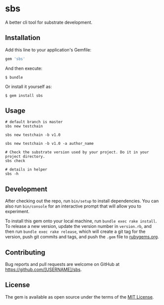 # sbs

A better cli tool for substrate development.

## Installation

Add this line to your application's Gemfile:

```ruby
gem 'sbs'
```

And then execute:

    $ bundle

Or install it yourself as:

    $ gem install sbs

## Usage

```shell
# default branch is master
sbs new testchain

sbs new testchain -b v1.0

sbs new testchain -b v1.0 -a author_name

# Check the substrate version used by your project. Do it in your project directory.
sbs check

# details in helper
sbs -h

```

## Development

After checking out the repo, run `bin/setup` to install dependencies. You can also run `bin/console` for an interactive prompt that will allow you to experiment.

To install this gem onto your local machine, run `bundle exec rake install`. To release a new version, update the version number in `version.rb`, and then run `bundle exec rake release`, which will create a git tag for the version, push git commits and tags, and push the `.gem` file to [rubygems.org](https://rubygems.org).

## Contributing

Bug reports and pull requests are welcome on GitHub at https://github.com/[USERNAME]/sbs.

## License

The gem is available as open source under the terms of the [MIT License](https://opensource.org/licenses/MIT).
